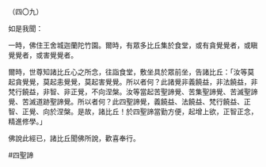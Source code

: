 （四〇九）

如是我聞：

一時，佛住王舍城迦蘭陀竹園。爾時，有眾多比丘集於食堂，或有貪覺覺者，或瞋覺覺者，或害覺覺者。

爾時，世尊知諸比丘心之所念，往詣食堂，敷坐具於眾前坐，告諸比丘：「汝等莫起貪覺覺，莫起恚覺覺，莫起害覺覺。所以者何？此諸覺非義饒益，非法饒益，非梵行饒益，非智、非正覺，不向涅槃。汝等當起苦聖諦覺、苦集聖諦覺、苦滅聖諦覺、苦滅道跡聖諦覺。所以者何？此四聖諦覺，義饒益、法饒益、梵行饒益、正智、正覺、向於涅槃。是故，諸比丘！於四聖諦當勤方便，起增上欲，正智正念，精進修學。」

佛說此經已，諸比丘聞佛所說，歡喜奉行。



#四聖諦
